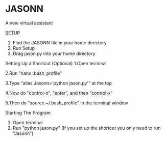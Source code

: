 # JASONN
A new virtual assistant

SETUP
  1. Find the JASONN file in your home directory
  2. Run Setup
  3. Drag jason.py into your home directory
  
Setting Up a Shortcut (Optional)
  1.Open terminal
  
  2.Run "nano .bash_profile"
  
  3.Type "alias Jasonn='python jason.py'" at the top
  
  4.Now do "control-o", "enter", and then "control-x"
  
  5.Then do "source ~/.bash_profile" in the terminal window

Starting The Program
  1. Open terminal
  2. Run "python jason.py"
  (If you set up the shortcut you only need to run "Jasonn")
  
